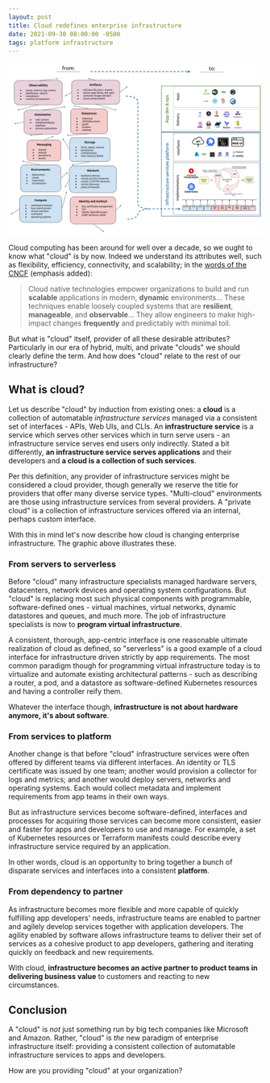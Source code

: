 ```yaml
---
layout: post
title: Cloud redefines enterprise infrastructure
date: 2021-09-30 08:00:00 -0500
tags: platform infrastructure
---
```


![infrastructure platform](/assets/infra_desired_state.png)

Cloud computing has been around for well over a decade, so we ought to know what "cloud" is by now. Indeed we understand its attributes well, such as flexibility, efficiency, connectivity, and scalability; in the [words of the CNCF](https://github.com/cncf/toc/blob/main/DEFINITION.md) (emphasis added):

> Cloud native technologies empower organizations to build and run **scalable** applications in modern, **dynamic** environments...  These techniques enable loosely coupled systems that are **resilient**, **manageable**, and **observable**... They allow engineers to make high-impact changes **frequently** and predictably with minimal toil.

But what is "cloud" itself, provider of all these desirable attributes? Particularly in our era of hybrid, multi, and private "clouds" we should clearly define the term. And how does "cloud" relate to the rest of our infrastructure?

## What is cloud?

Let us describe "cloud" by induction from existing ones: a **cloud** is a collection of automatable _infrastructure services_ managed via a consistent set of interfaces - APIs, Web UIs, and CLIs. An **infrastructure service** is a service which serves other services which in turn serve users - an infrastructure service serves end users only indirectly. Stated a bit differently, **an infrastructure service serves applications** and their developers and **a cloud is a collection of such services**.

Per this definition, any provider of infrastructure services might be considered a cloud provider, though generally we reserve the title for providers that offer many diverse service types. "Multi-cloud" environments are those using infrastructure services from several providers. A "private cloud" is a collection of infrastructure services offered via an internal, perhaps custom interface.

With this in mind let's now describe how cloud is changing enterprise infrastructure. The graphic above illustrates these.

### From servers to serverless

Before "cloud" many infrastructure specialists managed hardware servers, datacenters, network devices and operating system configurations. But "cloud" is replacing most such physical components with programmable, software-defined ones - virtual machines, virtual networks, dynamic datastores and queues, and much more. The job of infrastructure specialists is now to **program virtual infrastructure**.

A consistent, thorough, app-centric interface is one reasonable ultimate realization of cloud as defined, so "serverless" is a good example of a cloud interface for infrastructure driven strictly by app requirements. The most common paradigm though for programming virtual infrastructure today is to virtualize and automate existing architectural patterns - such as describing a router, a pod, and a datastore as software-defined Kubernetes resources and having a controller reify them.

Whatever the interface though, **infrastructure is not about hardware anymore, it's about software**.

### From services to platform

Another change is that before "cloud" infrastructure services were often offered by different teams via different interfaces. An identity or TLS certificate was issued by one team; another would provision a collector for logs and metrics; and another would deploy servers, networks and operating systems. Each would collect metadata and implement requirements from app teams in their own ways.

But as infrastructure services become software-defined, interfaces and processes for acquiring those services can become more consistent, easier and faster for apps and developers to use and manage. For example, a set of Kubernetes resources or Terraform manifests could describe every infrastructure service required by an application.

In other words, cloud is an opportunity to bring together a bunch of disparate services and interfaces into a consistent **platform**.

### From dependency to partner

As infrastructure becomes more flexible and more capable of quickly fulfilling app developers' needs, infrastructure teams are enabled to partner and agilely develop services together with application developers. The agility enabled by software allows infrastructure teams to deliver their set of services as a cohesive product to app developers, gathering and iterating quickly on feedback and new requirements.

With cloud, **infrastructure becomes an active partner to product teams in delivering business value** to customers and reacting to new circumstances.

## Conclusion

A "cloud" is _not_ just something run by big tech companies like Microsoft and Amazon. Rather, "cloud" is _the_ new paradigm of enterprise infrastructure itself: providing a consistent collection of automatable infrastructure services to apps and developers.

How are you providing "cloud" at your organization?
